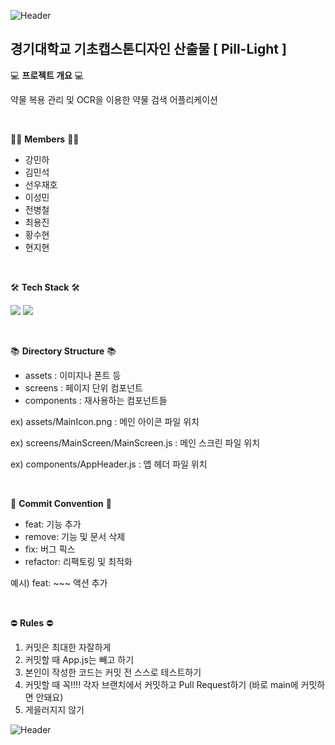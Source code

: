 ![Header](https://capsule-render.vercel.app/api?type=waving&color=auto&height=300&section=header&text=Pill-Light&fontSize=100)
## 경기대학교 기초캡스톤디자인 산출물 [ Pill-Light ]


💻 **프로젝트 개요** 💻


약물 복용 관리 및 OCR을 이용한 약물 검색 어플리케이션

<br>

👨‍💻 **Members** 👨‍💻
- 강민하
- 김민석
- 선우재호
- 이성민
- 전병철
- 최용진
- 황수현
- 현지현

<br>


🛠 **Tech Stack** 🛠

<img src="https://img.shields.io/badge/JavaScript-F7DF1E?style=flat-square&logo=javascript&logoColor=black"/> <img src="https://img.shields.io/badge/React Native-61DAFB?style=flat-square&logo=React&logoColor=black"/>

<br>

📚 **Directory Structure** 📚
- assets : 이미지나 폰트 등
- screens : 페이지 단위 컴포넌트
- components : 재사용하는 컴포넌트들


ex) assets/MainIcon.png : 메인 아이콘 파일 위치

ex) screens/MainScreen/MainScreen.js : 메인 스크린 파일 위치

ex) components/AppHeader.js : 앱 헤더 파일 위치

<br>

📜 **Commit Convention** 📜
- feat: 기능 추가
- remove: 기능 및 문서 삭제
- fix: 버그 픽스
- refactor: 리팩토링 및 최적화

예시) feat: ~~~ 액션 추가

<br>

⛔ **Rules** ⛔

1. 커밋은 최대한 자잘하게
2. 커밋할 때 App.js는 빼고 하기
3. 본인이 작성한 코드는 커밋 전 스스로 테스트하기
4. 커밋할 때 꼭!!!! 각자 브랜치에서 커밋하고 Pull Request하기 (바로 main에 커밋하면 안돼요)
5. 게을러지지 않기

![Header](https://capsule-render.vercel.app/api?type=waving&color=auto&height=100&section=footer)
